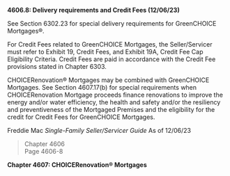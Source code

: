 **4606.8: Delivery requirements and Credit Fees (12/06/23)**

See Section 6302.23 for special delivery requirements for GreenCHOICE
Mortgages®.

For Credit Fees related to GreenCHOICE Mortgages, the Seller/Servicer
must refer to Exhibit 19, Credit Fees, and Exhibit 19A, Credit Fee Cap
Eligibility Criteria. Credit Fees are paid in accordance with the Credit
Fee provisions stated in Chapter 6303.

CHOICERenovation® Mortgages may be combined with GreenCHOICE Mortgages.
See Section 4607.17(b) for special requirements when CHOICERenovation
Mortgage proceeds finance renovations to improve the energy and/or water
efficiency, the health and safety and/or the resiliency and
preventiveness of the Mortgaged Premises and the eligibility for the
credit for Credit Fees for GreenCHOICE Mortgages.

Freddie Mac *Single-Family Seller/Servicer Guide* As of 12/06/23

> Chapter 4606\
> Page 4606-8

**Chapter 4607: CHOICERenovation® Mortgages**
